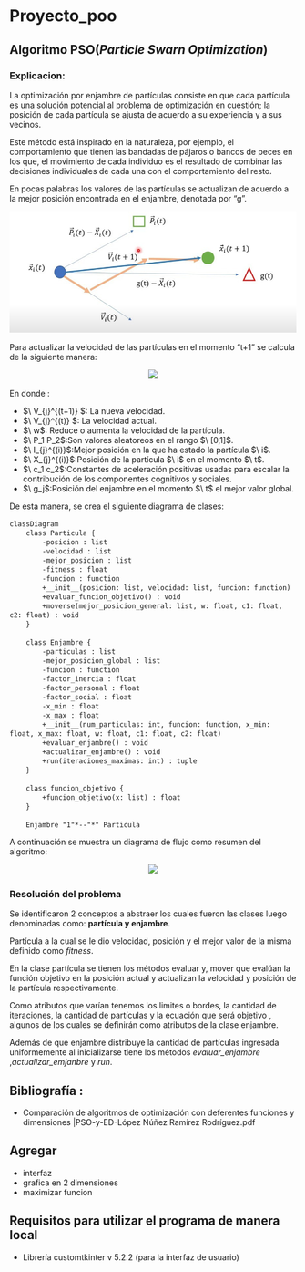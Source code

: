 # Proyecto_poo
## Algoritmo PSO(*Particle Swarn Optimization*)
### Explicacion:
La optimización por enjambre de partículas consiste en que cada partícula es una solución potencial al problema de optimización en cuestión; la posición de cada partícula se ajusta de acuerdo a su experiencia y a sus vecinos.

Este método está inspirado en la naturaleza, por ejemplo, el comportamiento que tienen las bandadas de pájaros o bancos de peces en los que,  el movimiento de cada individuo es el resultado de combinar las decisiones individuales de cada una con el comportamiento del resto. 

En pocas palabras los valores de las partículas se actualizan de acuerdo a la mejor posición encontrada en el enjambre, denotada por  “g”.

<p align="center">
  <img src="https://github.com/PedroCastiblanco/Proyecto_poo/blob/main/IMG-20250127-WA0004.jpg" />
</p>


Para actualizar la velocidad de las partículas en el momento “t+1” se calcula de la siguiente manera: 

<p align="center">
  <img src="https://github.com/user-attachments/assets/0d681aee-105c-4600-a896-02c730cd1393" />
</p>

En donde :
 + $\ V_{j}^{(t+1)} \$: La nueva velocidad.
 + $\ V_{j}^{(t)} \$: La velocidad actual.
 + $\ w\$: Reduce o aumenta la velocidad de la partícula.
 + $\ P_1  P_2\$:Son valores aleatoreos en el rango $\ [0,1]\$.
 + $\ I_{j}^{(i)}\$:Mejor posición en la que ha estado la partícula  $\ i\$.
 + $\ X_{j}^{(i)}\$:Posición de la partícula $\ i\$ en el momento $\ t\$.
 + $\ c_1  c_2\$:Constantes de aceleración positivas usadas para escalar la contribución de los componentes cognitivos y sociales.
 + $\ g_j\$:Posición del enjambre en el momento $\ t\$ el mejor valor global.

De esta manera, se crea el siguiente diagrama de clases:
```mermaid
classDiagram
    class Particula {
        -posicion : list
        -velocidad : list
        -mejor_posicion : list
        -fitness : float
        -funcion : function
        +__init__(posicion: list, velocidad: list, funcion: function)
        +evaluar_funcion_objetivo() : void
        +moverse(mejor_posicion_general: list, w: float, c1: float, c2: float) : void
    }

    class Enjambre {
        -particulas : list
        -mejor_posicion_global : list
        -funcion : function
        -factor_inercia : float
        -factor_personal : float
        -factor_social : float
        -x_min : float
        -x_max : float
        +__init__(num_particulas: int, funcion: function, x_min: float, x_max: float, w: float, c1: float, c2: float)
        +evaluar_enjambre() : void
        +actualizar_enjambre() : void
        +run(iteraciones_maximas: int) : tuple
    }

    class funcion_objetivo {
        +funcion_objetivo(x: list) : float
    }

    Enjambre "1"*--"*" Particula
```

A continuación se muestra un diagrama de flujo como resumen del algoritmo:

<p align="center">
  <img src="https://github.com/user-attachments/assets/403c42c0-9d52-4629-a902-e7a80d4b27ce" />
</p>

### Resolución  del problema
Se identificaron 2 conceptos a abstraer los cuales fueron las clases luego denominadas como: **partícula y enjambre**. 

Partícula a  la cual se le dio velocidad, posición y el mejor valor de la misma definido como *fitness*.

En la clase partícula se tienen los métodos evaluar y, mover que evalúan  la función objetivo en la posición actual y actualizan la velocidad y posición de la partícula respectivamente.

Como atributos que varían tenemos los limites  o bordes, la cantidad de iteraciones, la cantidad de partículas y la ecuación que será objetivo , algunos de los cuales se definirán como atributos de la clase enjambre.   

Además de que enjambre distribuye  la cantidad de partículas ingresada uniformemente al inicializarse tiene los métodos *evaluar_enjambre*  ,*actualizar_emjanbre* y *run*.

## Bibliografía :
+ Comparación de algoritmos de optimización con deferentes funciones y dimensiones |PSO-y-ED-López Núñez Ramírez Rodríguez.pdf
## Agregar
+ interfaz
+ grafica en 2 dimensiones
+ maximizar funcion
  


## Requisitos para utilizar el programa de manera local
 + Librería customtkinter v 5.2.2 (para la interfaz de usuario)
